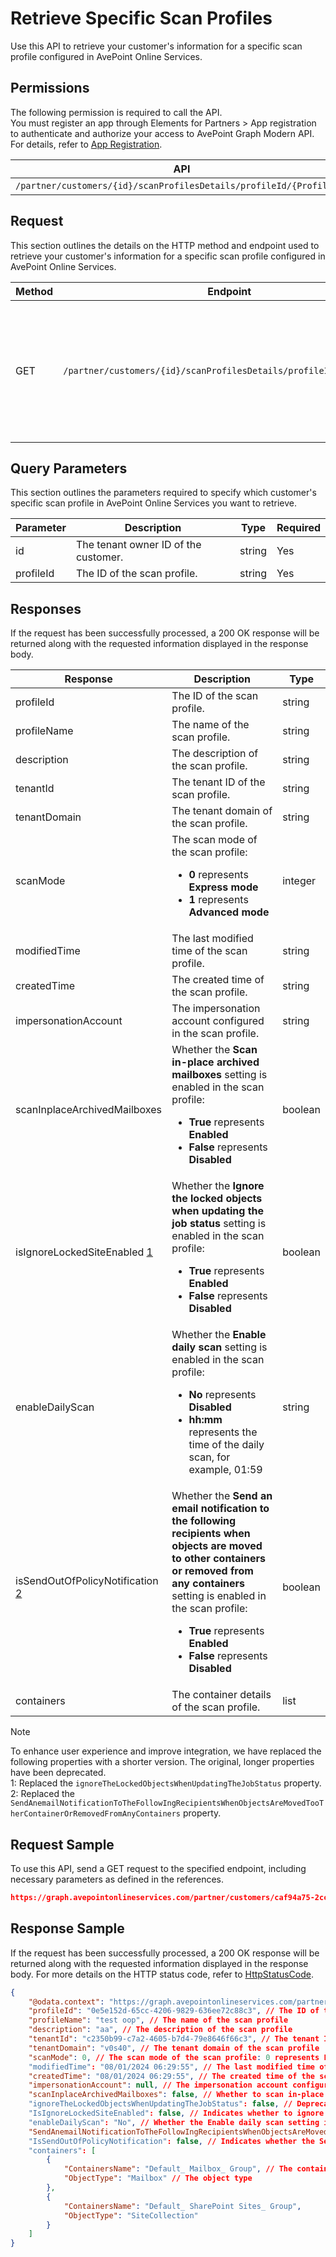 # Retrieve Specific Scan Profiles

Use this API to retrieve your customer's information for a specific scan profile configured in AvePoint Online Services.

## Permissions  

The following permission is required to call the API.  
You must register an app through Elements for Partners > App registration to authenticate and authorize your access to AvePoint Graph Modern API. For details, refer to [App Registration](https://cdn.avepoint.com/assets/apelements-webhelp/avepoint-elements-for-partners/index.htm#!Documents/appregistration.htm).

| API | Permission  |
|-----------|--------|
| `/partner/customers/{id}/scanProfilesDetails/profileId/{ProfileId}`|partner.scanprofiles.read.all |  

## Request

This section outlines the details on the HTTP method and endpoint used to retrieve your customer's information for a specific scan profile configured in AvePoint Online Services.

| Method | Endpoint | Description |
|-----------|--------|------------|
| GET | `/partner/customers/{id}/scanProfilesDetails/profileId/{ProfileId}` | Retrieves your customer's information for a specific scan profile configured in AvePoint Online Services.|

## Query Parameters

This section outlines the parameters required to specify which customer's specific scan profile in AvePoint Online Services you want to retrieve.

| Parameter | Description | Type | Required |
| --- | --- | --- |---|
| id | The tenant owner ID of the customer. | string | Yes |
| profileId | The ID of the scan profile. | string | Yes |

## Responses

If the request has been successfully processed, a 200 OK response will be returned along with the requested information displayed in the response body.

| Response | Description | Type |
| --- | --- | --- |
| profileId | The ID of the scan profile. | string |
| profileName | The name of the scan profile. | string |
| description | The description of the scan profile. | string |
| tenantId | The tenant ID of the scan profile. | string |
| tenantDomain | The tenant domain of the scan profile. | string |
| scanMode | The scan mode of the scan profile:<br><ul><li>**0** represents **Express mode**<li>**1** represents **Advanced mode** | integer |
| modifiedTime | The last modified time of the scan profile. | string |
| createdTime | The created time of the scan profile. | string |
| impersonationAccount | The impersonation account configured in the scan profile. | string |
| scanInplaceArchivedMailboxes | Whether the **Scan in-place archived mailboxes** setting is enabled in the scan profile:<br><ul><li>**True** represents **Enabled**<li>**False** represents **Disabled** | boolean |
| isIgnoreLockedSiteEnabled [1](#footnote1) | Whether the **Ignore the locked objects when updating the job status** setting is enabled in the scan profile:<br><ul><li>**True** represents **Enabled**<li>**False** represents **Disabled** | boolean |
| enableDailyScan | Whether the **Enable daily scan** setting is enabled in the scan profile:<br><ul><li>**No** represents  **Disabled**<li>**hh:mm** represents the time of the daily scan, for example, 01:59 | string |
| isSendOutOfPolicyNotification [2](#footnote2) | Whether the **Send an email notification to the following recipients when objects are moved to other containers or removed from any containers** setting is enabled in the scan profile:<br><ul><li>**True** represents **Enabled**<li>**False** represents **Disabled** | boolean |
| containers | The container details of the scan profile. | list |

>[!NOTE]
>To enhance user experience and improve integration, we have replaced the following properties with a shorter version. The original, longer properties have been deprecated.  
><a name="footnote1">1</a>: Replaced the `ignoreTheLockedObjectsWhenUpdatingTheJobStatus` property.  
><a name="footnote2">2</a>: Replaced the `SendAnemailNotificationToTheFollowIngRecipientsWhenObjectsAreMovedTooTherContainerOrRemovedFromAnyContainers` property.

## Request Sample

To use this API, send a GET request to the specified endpoint, including necessary parameters as defined in the references.

```json
https://graph.avepointonlineservices.com/partner/customers/caf94a75-2cc6-43aa-b04b-794cb9af5ea3/scanProfilesDetails/profileId/0e5e156e-65cc-4206-9829-636ee72c88c3
```

## Response Sample

If the request has been successfully processed, a 200 OK response will be returned along with the requested information displayed in the response body. For more details on the HTTP status code, refer to [HttpStatusCode](https://learn.avepoint.com/docs/Use-AvePoint-Graph-Modern-API.html#http-status-code).

```json 
{
    "@odata.context": "https://graph.avepointonlineservices.com/partner/api/V1.1/$metadata#Portal.Api.Model.ProfileDetailInfo",
    "profileId": "0e5e152d-65cc-4206-9829-636ee72c88c3", // The ID of the scan profile
    "profileName": "test oop", // The name of the scan profile
    "description": "aa", // The description of the scan profile
    "tenantId": "c2350b99-c7a2-4605-b7d4-79e8646f66c3", // The tenant ID the scan profile
    "tenantDomain": "v0s40", // The tenant domain of the scan profile
    "scanMode": 0, // The scan mode of the scan profile: 0 represents Express mode
    "modifiedTime": "08/01/2024 06:29:55", // The last modified time of the scan profile
    "createdTime": "08/01/2024 06:29:55", // The created time of the scan profile
    "impersonationAccount": null, // The impersonation account configured in the scan profile
    "scanInplaceArchivedMailboxes": false, // Whether to scan in-place archived mailboxes configured in the scan profile: False represents Do not scan in-place archived mailbox
    "ignoreTheLockedObjectsWhenUpdatingTheJobStatus": false, // Deprecated. Indicates whether the Ignore the locked objects when updating the job status setting is enabled in the scan profile: False represents Disabled
    "IsIgnoreLockedSiteEnabled": false, // Indicates whether to ignore the locked sites in the scan profile: False represents Disabled
    "enableDailyScan": "No", // Whether the Enable daily scan setting is enabled in the scan profile
    "SendAnemailNotificationToTheFollowIngRecipientsWhenObjectsAreMovedTooTherContainerOrRemovedFromAnyContainers": false, // Deprecated. Indicates whether the Send an email notification to the following recipients when objects are moved to other containers or removed from any containers setting is enabled in the scan profile: False represents Disabled
    "IsSendOutOfPolicyNotification": false, // Indicates whether the Send an email notification to the following recipients when objects are moved to other containers or removed from any containers setting is enabled in the scan profile: False represents Disabled
    "containers": [
        {
            "ContainersName": "Default_ Mailbox_ Group", // The container name
            "ObjectType": "Mailbox" // The object type
        },
        {
            "ContainersName": "Default_ SharePoint Sites_ Group",
            "ObjectType": "SiteCollection"
        }
    ]
}
```